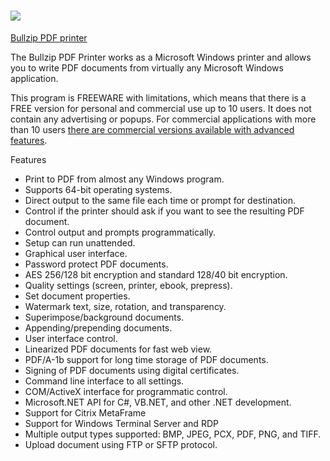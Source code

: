 ﻿# <img src="https://www.bullzip.com/assets/images/logo.png" />
[Bullzip PDF printer](https://www.bullzip.com/products/pdf/info.php)

The Bullzip PDF Printer works as a Microsoft Windows printer and allows you to write PDF documents from virtually any Microsoft Windows application.

This program is FREEWARE with limitations, which means that there is a FREE version for personal and commercial use up to 10 users. It does not contain any advertising or popups. For commercial applications with more than 10 users [there are commercial versions available with advanced features](https://www.biopdf.com/).

Features
- Print to PDF from almost any Windows program.
- Supports 64-bit operating systems.
- Direct output to the same file each time or prompt for destination.
- Control if the printer should ask if you want to see the resulting PDF document.
- Control output and prompts programmatically.
- Setup can run unattended.
- Graphical user interface.
- Password protect PDF documents.
- AES 256/128 bit encryption and standard 128/40 bit encryption.
- Quality settings (screen, printer, ebook, prepress).
- Set document properties.
- Watermark text, size, rotation, and transparency.
- Superimpose/background documents.
- Appending/prepending documents.
- User interface control.
- Linearized PDF documents for fast web view.
- PDF/A-1b support for long time storage of PDF documents.
- Signing of PDF documents using digital certificates.
- Command line interface to all settings.
- COM/ActiveX interface for programmatic control.
- Microsoft.NET API for C#, VB.NET, and other .NET development.
- Support for Citrix MetaFrame
- Support for Windows Terminal Server and RDP
- Multiple output types supported: BMP, JPEG, PCX, PDF, PNG, and TIFF.
- Upload document using FTP or SFTP protocol.
